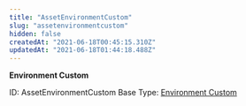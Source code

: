 ```yaml
---
title: "AssetEnvironmentCustom"
slug: "assetenvironmentcustom"
hidden: false
createdAt: "2021-06-18T00:45:15.310Z"
updatedAt: "2021-06-18T01:44:18.488Z"
---
```

**Environment Custom**


ID: AssetEnvironmentCustom
Base Type: [Environment Custom](doc:assetenvironmentcustombase)
